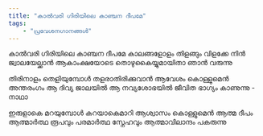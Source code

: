 ```yaml
---
title: "കാല്‍വരി ഗിരിയിലെ കാഞ്ചന ദീപമേ"
tags:
    - "പ്രവേശനഗാനങ്ങൾ"
---
```


കാല്‍വരി ഗിരിയിലെ കാഞ്ചന ദീപമേ
കാലങ്ങളോളം തിളങ്ങും വിളക്കേ
നിന്‍ ജ്വാലയേല്ക്കാന്‍ ആകാംക്ഷയോടെ
തൊഴുകൈയ്യുമായിതാ ഞാന്‍ വരുന്നു

തിരിനാളം തെളിയുമ്പോള്‍ തളരാതിരിക്കുവാൻ
ആവേശം കൊള്ളുമെന്‍ അന്തരംഗം
ആ ദിവ്യ ജാലയിൽ ആ നവ്യശോഭയില്‍
ജീവിത ഭാഗ്യം കാണുന്നു - നാഥാ

ഇരുളാകെ മറയുമ്പോള്‍ കറയാകെമാറി
ആശ്വാസം കൊള്ളുമെന്‍ ആത്മ ദീപം
ആത്മാര്‍ത്ഥ രൂപവും പരമാര്‍ത്ഥ സ്നേഹവും
ആത്മാവിലാന്ദം പകരുന്നു